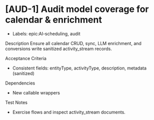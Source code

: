# [AUD-1] Audit model coverage for calendar & enrichment

- Labels: epic:AI-scheduling, audit

Description
Ensure all calendar CRUD, sync, LLM enrichment, and conversions write sanitized activity_stream records.

Acceptance Criteria
- Consistent fields: entityType, activityType, description, metadata (sanitized)

Dependencies
- New callable wrappers

Test Notes
- Exercise flows and inspect activity_stream documents.
